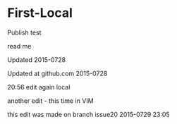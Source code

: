 First-Local
===========

Publish test

read me

Updated 2015-0728

Updated at github.com 2015-0728

20:56 edit again local

another edit - this time in VIM

this edit was made on branch issue20 2015-0729 23:05

